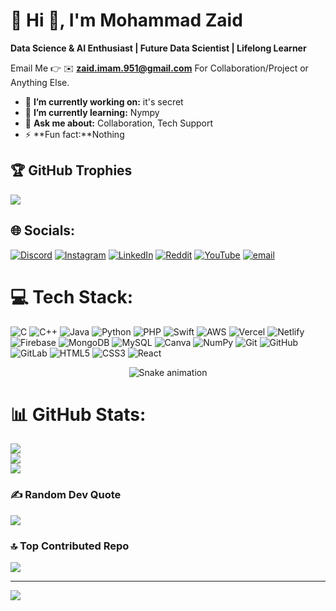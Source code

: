 # 💫 Hi 👋, I'm Mohammad Zaid
**Data Science & AI Enthusiast | Future Data Scientist | Lifelong Learner**

Email Me 👉 ✉️ **zaid.imam.951@gmail.com** For Collaboration/Project or Anything Else.

- 🔭 **I’m currently working on:** it's secret 
- 🌱 **I’m currently learning:** Nympy
- 💬 **Ask me about:** Collaboration, Tech Support
- ⚡ **Fun fact:**Nothing 


## 🏆 GitHub Trophies
![](https://github-profile-trophy.vercel.app/?username=hyphen&theme=aura&no-frame=false&no-bg=true&margin-w=4)

## 🌐 Socials:
[![Discord](https://img.shields.io/badge/Discord-%237289DA.svg?logo=discord&logoColor=white)](https://discord.gg/Zaid.009) [![Instagram](https://img.shields.io/badge/Instagram-%23E4405F.svg?logo=Instagram&logoColor=white)](https://instagram.com/the.zaix) [![LinkedIn](https://img.shields.io/badge/LinkedIn-%230077B5.svg?logo=linkedin&logoColor=white)](https://linkedin.com/in/md-zaid-5655b4271) [![Reddit](https://img.shields.io/badge/Reddit-%23FF4500.svg?logo=Reddit&logoColor=white)](https://reddit.com/user/U/zaid_951) [![YouTube](https://img.shields.io/badge/YouTube-%23FF0000.svg?logo=YouTube&logoColor=white)](https://youtube.com/@Couturify2.0) [![email](https://img.shields.io/badge/Email-D14836?logo=gmail&logoColor=white)](mailto:zaid.imam.951@gmail.com) 

# 💻 Tech Stack:
![C](https://img.shields.io/badge/c-%2300599C.svg?style=flat&logo=c&logoColor=white) ![C++](https://img.shields.io/badge/c++-%2300599C.svg?style=flat&logo=c%2B%2B&logoColor=white) ![Java](https://img.shields.io/badge/java-%23ED8B00.svg?style=flat&logo=openjdk&logoColor=white) ![Python](https://img.shields.io/badge/python-3670A0?style=flat&logo=python&logoColor=ffdd54) ![PHP](https://img.shields.io/badge/php-%23777BB4.svg?style=flat&logo=php&logoColor=white) ![Swift](https://img.shields.io/badge/swift-F54A2A?style=flat&logo=swift&logoColor=white) ![AWS](https://img.shields.io/badge/AWS-%23FF9900.svg?style=flat&logo=amazon-aws&logoColor=white) ![Vercel](https://img.shields.io/badge/vercel-%23000000.svg?style=flat&logo=vercel&logoColor=white) ![Netlify](https://img.shields.io/badge/netlify-%23000000.svg?style=flat&logo=netlify&logoColor=#00C7B7) ![Firebase](https://img.shields.io/badge/firebase-%23039BE5.svg?style=flat&logo=firebase) ![MongoDB](https://img.shields.io/badge/MongoDB-%234ea94b.svg?style=flat&logo=mongodb&logoColor=white) ![MySQL](https://img.shields.io/badge/mysql-4479A1.svg?style=flat&logo=mysql&logoColor=white) ![Canva](https://img.shields.io/badge/Canva-%2300C4CC.svg?style=flat&logo=Canva&logoColor=white) ![NumPy](https://img.shields.io/badge/numpy-%23013243.svg?style=flat&logo=numpy&logoColor=white) ![Git](https://img.shields.io/badge/git-%23F05033.svg?style=flat&logo=git&logoColor=white) ![GitHub](https://img.shields.io/badge/github-%23121011.svg?style=flat&logo=github&logoColor=white) ![GitLab](https://img.shields.io/badge/gitlab-%23181717.svg?style=flat&logo=gitlab&logoColor=white) ![HTML5](https://img.shields.io/badge/html5-%23E34F26.svg?style=flat&logo=html5&logoColor=white) ![CSS3](https://img.shields.io/badge/css3-%231572B6.svg?style=flat&logo=css3&logoColor=white) ![React](https://img.shields.io/badge/react-%2320232a.svg?style=flat&logo=react&logoColor=%2361DAFB)

<!-- Snake Game Repo View -->

<div align="center">
  <img src="https://profile-readme-generator.com/assets/snake.svg" alt="Snake animation" />
</div>


# 📊 GitHub Stats:
![](https://github-readme-stats.vercel.app/api?username=hyphen0009&theme=aura&hide_border=false&include_all_commits=false&count_private=true)<br/>
![](https://nirzak-streak-stats.vercel.app/?user=hyphen0009&theme=aura&hide_border=false)<br/>
![](https://github-readme-stats.vercel.app/api/top-langs/?username=hyphen0009&theme=aura&hide_border=false&include_all_commits=false&count_private=true&layout=compact)


### ✍️ Random Dev Quote
![](https://quotes-github-readme.vercel.app/api?type=horizontal&theme=radical)

### 🔝 Top Contributed Repo
![](https://github-contributor-stats.vercel.app/api?username=hyphen0009&limit=5&theme=aura&combine_all_yearly_contributions=true)

---
[![](https://visitcount.itsvg.in/api?id=hyphen0009&icon=0&color=0)](https://visitcount.itsvg.in)

<!-- Proudly created with GPRM ( https://gprm.itsvg.in ) -->
